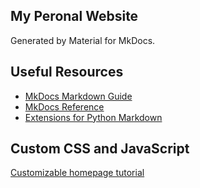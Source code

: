 ## My Peronal Website

Generated by Material for MkDocs.

## Useful Resources

- [MkDocs Markdown Guide](https://www.markdownguide.org/tools/mkdocs/)
- [MkDocs Reference](https://www.mkdocs.org/user-guide/writing-your-docs/)
- [Extensions for Python Markdown](https://github.com/facelessuser/pymdown-extensions)

## Custom CSS and JavaScript

[Customizable homepage tutorial](https://a3bagged.github.io/theme-test/)